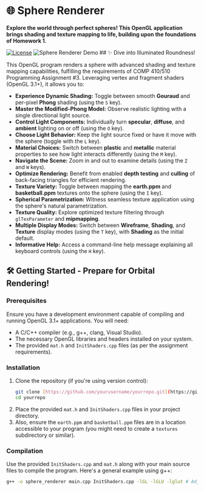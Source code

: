 # 🌐 Sphere Renderer

**Explore the world through perfect spheres! This OpenGL application brings shading and texture mapping to life, building upon the foundations of Homework 1.**

[![License](https://img.shields.io/badge/license-MIT-blue.svg)](https://opensource.org/licenses/MIT) ![Sphere Renderer Demo](path/to/your/cool_sphere_render.gif) ## ✨ Dive into Illuminated Roundness!

This OpenGL program renders a sphere with advanced shading and texture mapping capabilities, fulfilling the requirements of COMP 410/510 Programming Assignment #3. Leveraging vertex and fragment shaders (OpenGL 3.1+), it allows you to:

* **Experience Dynamic Shading:** Toggle between smooth **Gouraud** and per-pixel **Phong** shading (using the `S` key).
* **Master the Modified-Phong Model:** Observe realistic lighting with a single directional light source.
* **Control Light Components:** Individually turn **specular**, **diffuse**, and **ambient** lighting on or off (using the `O` key).
* **Choose Light Behavior:** Keep the light source fixed or have it move with the sphere (toggle with the `L` key).
* **Material Choices:** Switch between **plastic** and **metallic** material properties to see how light interacts differently (using the `M` key).
* **Navigate the Scene:** Zoom in and out to examine details (using the `Z` and `W` keys).
* **Optimize Rendering:** Benefit from enabled **depth testing** and **culling** of back-facing triangles for efficient rendering.
* **Texture Variety:** Toggle between mapping the **earth.ppm** and **basketball.ppm** textures onto the sphere (using the `I` key).
* **Spherical Parametrization:** Witness seamless texture application using the sphere's natural parametrization.
* **Texture Quality:** Explore optimized texture filtering through `glTexParameter` and **mipmapping**.
* **Multiple Display Modes:** Switch between **Wireframe**, **Shading**, and **Texture** display modes (using the `T` key), with **Shading** as the initial default.
* **Informative Help:** Access a command-line help message explaining all keyboard controls (using the `H` key).

## 🛠️ Getting Started - Prepare for Orbital Rendering!

### Prerequisites

Ensure you have a development environment capable of compiling and running OpenGL 3.1+ applications. You will need:

* A C/C++ compiler (e.g., g++, clang, Visual Studio).
* The necessary OpenGL libraries and headers installed on your system.
* The provided `mat.h` and `InitShaders.cpp` files (as per the assignment requirements).

### Installation

1.  Clone the repository (if you're using version control):
    ```bash
    git clone [https://github.com/yourusername/yourrepo.git](https://github.com/yourusername/yourrepo.git)
    cd yourrepo
    ```
2.  Place the provided `mat.h` and `InitShaders.cpp` files in your project directory.
3.  Also, ensure the `earth.ppm` and `basketball.ppm` files are in a location accessible to your program (you might need to create a `textures` subdirectory or similar).

### Compilation

Use the provided `InitShaders.cpp` and `mat.h` along with your main source files to compile the program. Here's a general example using g++:

```bash
g++ -o sphere_renderer main.cpp InitShaders.cpp -lGL -lGLU -lglut # Adjust linker flags based on your system
